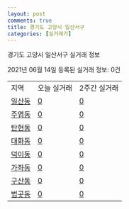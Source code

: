 ```yaml
---
layout: post
comments: true
title: 경기도 고양시 일산서구
categories: [실거래가]
---
```


경기도 고양시 일산서구 실거래 정보

2021년 06월 14일 등록된 실거래 정보: 0건


<table class="sortable">
  <tr>
    <td>지역</td>
    <td>오늘 실거래</td>
    <td>2주간 실거래</td>
  </tr>

  
  <tr class="item">
    <td><a href="4128710100.html">일산동</a></td>
    <td><a href="4128710100.html">0</a></td>
    <td><a href="4128710100.html">0</a></td>
  </tr>
    

  <tr class="item">
    <td><a href="4128710200.html">주엽동</a></td>
    <td><a href="4128710200.html">0</a></td>
    <td><a href="4128710200.html">0</a></td>
  </tr>
    

  <tr class="item">
    <td><a href="4128710300.html">탄현동</a></td>
    <td><a href="4128710300.html">0</a></td>
    <td><a href="4128710300.html">0</a></td>
  </tr>
    

  <tr class="item">
    <td><a href="4128710400.html">대화동</a></td>
    <td><a href="4128710400.html">0</a></td>
    <td><a href="4128710400.html">0</a></td>
  </tr>
    

  <tr class="item">
    <td><a href="4128710500.html">덕이동</a></td>
    <td><a href="4128710500.html">0</a></td>
    <td><a href="4128710500.html">0</a></td>
  </tr>
    

  <tr class="item">
    <td><a href="4128710600.html">가좌동</a></td>
    <td><a href="4128710600.html">0</a></td>
    <td><a href="4128710600.html">0</a></td>
  </tr>
    

  <tr class="item">
    <td><a href="4128710700.html">구산동</a></td>
    <td><a href="4128710700.html">0</a></td>
    <td><a href="4128710700.html">0</a></td>
  </tr>
    

  <tr class="item">
    <td><a href="4128710800.html">법곳동</a></td>
    <td><a href="4128710800.html">0</a></td>
    <td><a href="4128710800.html">0</a></td>
  </tr>
    


</table>
    
